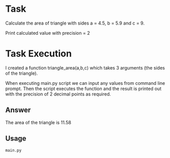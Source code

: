 # Task

Calculate the area of triangle with sides a = 4.5, b = 5.9 and c = 9.

Print calculated value with precision = 2

# Task Execution

I created a function triangle_area(a,b,c) which takes 3 arguments (the sides of the triangle).

When executing main.py script we can input any values from command line prompt. Then the script executes the function and the result is printed out with the precision of 2 decimal points as required.

## Answer

The area of the triangle is 11.58

## Usage

```bash
main.py
```
